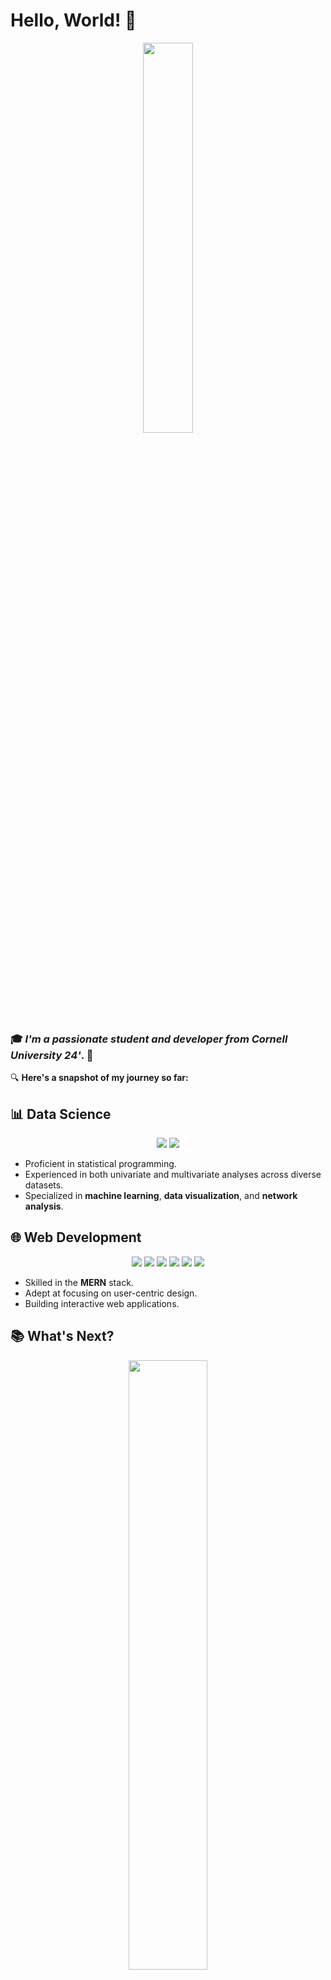 # Hello, World! 👋

<p align="center">
  <img src="https://media4.giphy.com/media/RkESjJDPWTpdQd0Jbz/giphy.gif?cid=ecf05e47jbzdgs4a4k5xj8avivfyn7x6v0tr84oc14c1d76o&ep=v1_gifs_search&rid=giphy.gif&ct=g" width='40%'>
</p> 

### 🎓 **_I'm a passionate student and developer from Cornell University 24'_**. 🚀
🔍 **Here's a snapshot of my journey so far:**

## 📊 Data Science

<p align="center">
  <img src="https://img.shields.io/badge/Python-3776AB?style=for-the-badge&logo=python&logoColor=white" />
  <img src="https://img.shields.io/badge/R-276DC3?style=for-the-badge&logo=r&logoColor=white" />
</p>

- Proficient in statistical programming.
- Experienced in both univariate and multivariate analyses across diverse datasets.
- Specialized in **machine learning**, **data visualization**, and **network analysis**.

## 🌐 Web Development

<p align="center">
  <img src="https://img.shields.io/badge/HTML5-E34F26?style=for-the-badge&logo=html5&logoColor=white" />
  <img src="https://img.shields.io/badge/CSS3-1572B6?style=for-the-badge&logo=css3&logoColor=white" />
  <img src="https://img.shields.io/badge/JavaScript-F7DF1E?style=for-the-badge&logo=javascript&logoColor=black" />
  <img src="https://img.shields.io/badge/React-61DAFB?style=for-the-badge&logo=react&logoColor=white" />
  <img src="https://img.shields.io/badge/Express.js-404D59?style=for-the-badge" />
  <img src="https://img.shields.io/badge/MongoDB-4EA94B?style=for-the-badge&logo=mongodb&logoColor=white" />
</p>

- Skilled in the **MERN** stack.
- Adept at focusing on user-centric design.
- Building interactive web applications.

## 📚 What's Next?

<p align="center">
  <img src="https://kroki.io/graphviz/svg/eNptkE1Pg0AQQO_9FRNONKlGzwaTIn70oBKEU2PMAlNYu-7izJK0Mfx3l2IRTW-bnTfvZbeUFYmmhnv4mgEJvS0lBWl4NQNtSoQ116LBIDe7BbDdKww2UiksF1AYZShQsqptrlp8dRvc5oOsUC1bpLeLXqpEjirw7shoi7oE_yVezj2HTwwV4d7dZCtY_-AZI8HKbdBGFAh-gqKwc6_PdCdKl5NSKIqtC51OLOPfRn_2b3cNIfP5Ow_2KBznkbAiF-zqj0ZXJgoHIklHImm1lR8OeHKfNSq6w0vOrv_EHtI0hgQ_W2TLB6yfOmgSvEmyCJ4bJGGl0Xys_TeZo6H7BnzRjiQ=" width='50%'>
  <br>
  <br>
  <br>
 <img src="https://static.javatpoint.com/ds/images/ds-introduction2.png" width='50%'>
</p>

